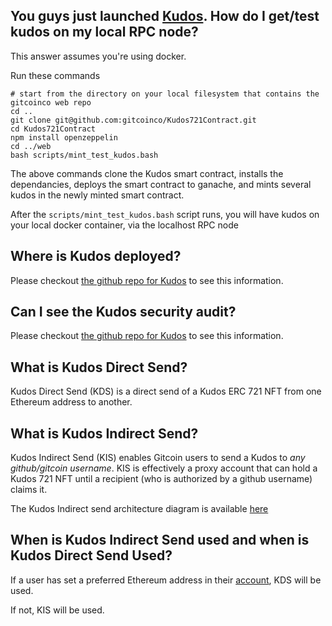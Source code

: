 
## You guys just launched [Kudos](https://gitcoin.co/kudos).  How do I get/test kudos on my local RPC node?

This answer assumes you're using docker. 

Run these commands

```
# start from the directory on your local filesystem that contains the gitcoinco web repo
cd ..
git clone git@github.com:gitcoinco/Kudos721Contract.git
cd Kudos721Contract
npm install openzeppelin
cd ../web
bash scripts/mint_test_kudos.bash

```

The above commands clone the Kudos smart contract, installs the dependancies, deploys the smart contract to ganache, and mints several kudos in the newly minted smart contract.

After the `scripts/mint_test_kudos.bash` script runs, you will have kudos on your local docker container, via the localhost RPC node


## Where is Kudos deployed?

Please checkout [the github repo for Kudos](https://github.com/gitcoinco/Kudos721Contract) to see this information.

## Can I see the Kudos security audit?

Please checkout [the github repo for Kudos](https://github.com/gitcoinco/Kudos721Contract) to see this information.

## What is Kudos Direct Send?

Kudos Direct Send (KDS) is a direct send of a Kudos ERC 721 NFT from one Ethereum address to another.

## What is Kudos Indirect Send?

Kudos Indirect Send (KIS) enables Gitcoin users to send a Kudos to *any github/gitcoin username*.  KIS is effectively a proxy account that can hold a Kudos 721 NFT until a recipient (who is authorized by a github username) claims it.  

The Kudos Indirect send architecture diagram is available [here](https://github.com/gitcoinco/web#of-a-tip)

## When is Kudos Indirect Send used and when is Kudos Direct Send Used?

If a user has set a preferred Ethereum address in their [account](https://gitcoin.co/settings/account), KDS will be used.  

If not, KIS will be used.



